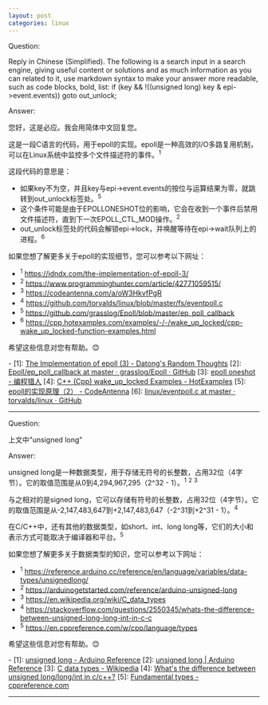 ```yaml
---
layout: post
categories: linux
---
```

Question:

Reply in Chinese (Simplified).
The following is a search input in a search engine, giving useful content or solutions and as much information as you can related to it, use markdown syntax to make your answer more readable, such as code blocks, bold, list:
if (key && !((unsigned long) key & epi->event.events)) goto out_unlock;

Answer:

您好，这是必应。我会用简体中文回复您。

这是一段C语言的代码，用于epoll的实现。epoll是一种高效的I/O多路复用机制，可以在Linux系统中监控多个文件描述符的事件。<sup>1</sup>

这段代码的意思是：

- 如果key不为空，并且key与epi->event.events的按位与运算结果为零，就跳转到out_unlock标签处。<sup>5</sup>
- 这个条件可能是由于EPOLLONESHOT位的影响，它会在收到一个事件后禁用文件描述符，直到下一次EPOLL_CTL_MOD操作。<sup>2</sup>
- out_unlock标签处的代码会解锁epi->lock，并唤醒等待在epi->wait队列上的进程。<sup>6</sup>

如果您想了解更多关于epoll的实现细节，您可以参考以下网址：

- <sup>1</sup> https://idndx.com/the-implementation-of-epoll-3/
- <sup>2</sup> https://www.programminghunter.com/article/42771059515/
- <sup>3</sup> https://codeantenna.com/a/oW3HkvfPgR
- <sup>4</sup> https://github.com/torvalds/linux/blob/master/fs/eventpoll.c
- <sup>5</sup> https://github.com/grasslog/Epoll/blob/master/ep_poll_callback
- <sup>6</sup> https://cpp.hotexamples.com/examples/-/-/wake_up_locked/cpp-wake_up_locked-function-examples.html

希望这些信息对您有帮助。😊

\-
\[1]: [The Implementation of epoll (3) - Datong's Random Thoughts](https://idndx.com/the-implementation-of-epoll-3/)
\[2]: [Epoll/ep_poll_callback at master · grasslog/Epoll · GitHub](https://github.com/grasslog/Epoll/blob/master/ep_poll_callback)
\[3]: [epoll oneshot - 编程猎人](https://www.programminghunter.com/article/42771059515/)
\[4]: [C++ (Cpp) wake_up_locked Examples - HotExamples](https://cpp.hotexamples.com/examples/-/-/wake_up_locked/cpp-wake_up_locked-function-examples.html)
\[5]: [epoll的实现原理（2） - CodeAntenna](https://codeantenna.com/a/oW3HkvfPgR)
\[6]: [linux/eventpoll.c at master · torvalds/linux · GitHub](https://github.com/torvalds/linux/blob/master/fs/eventpoll.c)

<hr/>

Question:

上文中"unsigned long"

Answer:

unsigned long是一种数据类型，用于存储无符号的长整数，占用32位（4字节）。它的取值范围是从0到4,294,967,295（2^32 - 1）。<sup>1</sup> <sup>2</sup> <sup>3</sup>

与之相对的是signed long，它可以存储有符号的长整数，占用32位（4字节）。它的取值范围是从-2,147,483,647到+2,147,483,647（-2^31到+2^31 - 1）。<sup>4</sup>

在C/C++中，还有其他的数据类型，如short、int、long long等，它们的大小和表示方式可能取决于编译器和平台。<sup>5</sup>

如果您想了解更多关于数据类型的知识，您可以参考以下网址：

- <sup>1</sup> https://reference.arduino.cc/reference/en/language/variables/data-types/unsignedlong/
- <sup>2</sup> https://arduinogetstarted.com/reference/arduino-unsigned-long
- <sup>3</sup> https://en.wikipedia.org/wiki/C_data_types
- <sup>4</sup> https://stackoverflow.com/questions/2550345/whats-the-difference-between-unsigned-long-long-int-in-c-c
- <sup>5</sup> https://en.cppreference.com/w/cpp/language/types

希望这些信息对您有帮助。😊

\-
\[1]: [unsigned long - Arduino Reference](https://reference.arduino.cc/reference/en/language/variables/data-types/unsignedlong/)
\[2]: [unsigned long | Arduino Reference](https://arduinogetstarted.com/reference/arduino-unsigned-long)
\[3]: [C data types - Wikipedia](https://en.wikipedia.org/wiki/C_data_types)
\[4]: [What's the difference between unsigned long/long/int in c/c++?](https://stackoverflow.com/questions/2550345/whats-the-difference-between-unsigned-long-long-int-in-c-c)
\[5]: [Fundamental types - cppreference.com](https://en.cppreference.com/w/cpp/language/types)

<hr/>

